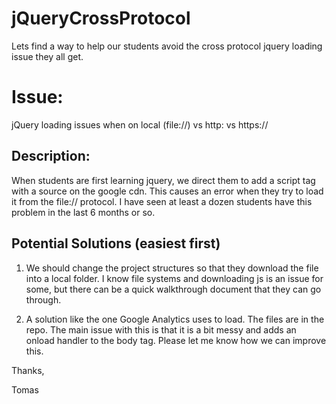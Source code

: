 jQueryCrossProtocol
===================

Lets find a way to help our students avoid the cross protocol jquery loading issue they all get.

# Issue:
  jQuery loading issues when on local (file://) vs http: vs https://

## Description:
When students are first learning jquery, we direct them to add a script tag with a source on the google cdn. This causes an error when they try to load it from the file:// protocol. I have seen at least a dozen students have this problem in the last 6 months or so. 

## Potential Solutions (easiest first)
1. We should change the project structures so that they download the file into a local folder. I know file systems and downloading js is an issue for some, but there can be a quick walkthrough document that they can go through.

2. A solution like the one Google Analytics uses to load. The files are in the repo. The main issue with this is that it is a bit messy and adds an onload handler to the body tag. Please let me know how we can improve this.

Thanks,

Tomas